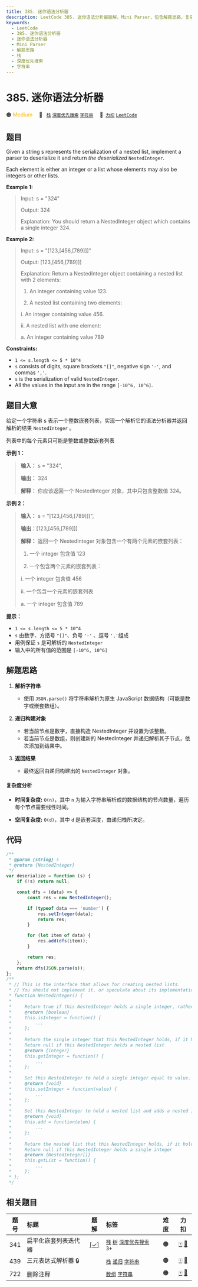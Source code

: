```yaml
---
title: 385. 迷你语法分析器
description: LeetCode 385. 迷你语法分析器题解，Mini Parser，包含解题思路、复杂度分析以及完整的 JavaScript 代码实现。
keywords:
  - LeetCode
  - 385. 迷你语法分析器
  - 迷你语法分析器
  - Mini Parser
  - 解题思路
  - 栈
  - 深度优先搜索
  - 字符串
---
```


# 385. 迷你语法分析器

🟠 <font color=#ffb800>Medium</font>&emsp; 🔖&ensp; [`栈`](/tag/stack.md) [`深度优先搜索`](/tag/depth-first-search.md) [`字符串`](/tag/string.md)&emsp; 🔗&ensp;[`力扣`](https://leetcode.cn/problems/mini-parser) [`LeetCode`](https://leetcode.com/problems/mini-parser)

## 题目

Given a string s represents the serialization of a nested list, implement a
parser to deserialize it and return _the deserialized_ `NestedInteger`.

Each element is either an integer or a list whose elements may also be
integers or other lists.

**Example 1:**

> Input: s = "324"
>
> Output: 324
>
> Explanation: You should return a NestedInteger object which contains a single integer 324.

**Example 2:**

> Input: s = "[123,[456,[789]]]"
>
> Output: [123,[456,[789]]]
>
> Explanation: Return a NestedInteger object containing a nested list with 2 elements:
>
> 1. An integer containing value 123.
>
> 2. A nested list containing two elements:
>
> i. An integer containing value 456.
>
> ii. A nested list with one element:
>
> a. An integer containing value 789

**Constraints:**

- `1 <= s.length <= 5 * 10^4`
- `s` consists of digits, square brackets `"[]"`, negative sign `'-'`, and commas `','`.
- `s` is the serialization of valid `NestedInteger`.
- All the values in the input are in the range `[-10^6, 10^6]`.

## 题目大意

给定一个字符串 s 表示一个整数嵌套列表，实现一个解析它的语法分析器并返回解析的结果 `NestedInteger` 。

列表中的每个元素只可能是整数或整数嵌套列表

**示例 1：**

> **输入：** s = "324",
>
> **输出：** 324
>
> **解释：** 你应该返回一个 NestedInteger 对象，其中只包含整数值 324。

**示例 2：**

> **输入：** s = "[123,[456,[789]]]",
>
> **输出：**[123,[456,[789]]]
>
> **解释：** 返回一个 NestedInteger 对象包含一个有两个元素的嵌套列表：
>
> 1. 一个 integer 包含值 123
>
> 2. 一个包含两个元素的嵌套列表：
>
> i. 一个 integer 包含值 456
>
> ii. 一个包含一个元素的嵌套列表
>
> a. 一个 integer 包含值 789

**提示：**

- `1 <= s.length <= 5 * 10^4`
- `s` 由数字、方括号 `"[]"`、负号 `'-'` 、逗号 `','`组成
- 用例保证 `s` 是可解析的 `NestedInteger`
- 输入中的所有值的范围是 `[-10^6, 10^6]`

## 解题思路

1. **解析字符串**
   - 使用 `JSON.parse()` 将字符串解析为原生 JavaScript 数据结构（可能是数字或嵌套数组）。
2. **递归构建对象**

   - 若当前节点是数字，直接构造 NestedInteger 并设置为该整数。
   - 若当前节点是数组，则创建新的 NestedInteger 并递归解析其子节点，依次添加到结果中。

3. **返回结果**
   - 最终返回由递归构建出的 `NestedInteger` 对象。

#### 复杂度分析

- **时间复杂度:** `O(n)`，其中 `n` 为输入字符串解析成的数据结构的节点数量，遍历每个节点需要线性时间。

- **空间复杂度:** `O(d)`，其中 `d` 是嵌套深度，由递归栈所决定。

## 代码

```javascript
/**
 * @param {string} s
 * @return {NestedInteger}
 */
var deserialize = function (s) {
	if (!s) return null;

	const dfs = (data) => {
		const res = new NestedInteger();

		if (typeof data === 'number') {
			res.setInteger(data);
			return res;
		}

		for (let item of data) {
			res.add(dfs(item));
		}

		return res;
	};
	return dfs(JSON.parse(s));
};
/**
 * // This is the interface that allows for creating nested lists.
 * // You should not implement it, or speculate about its implementation
 * function NestedInteger() {
 *
 *     Return true if this NestedInteger holds a single integer, rather than a nested list.
 *     @return {boolean}
 *     this.isInteger = function() {
 *         ...
 *     };
 *
 *     Return the single integer that this NestedInteger holds, if it holds a single integer
 *     Return null if this NestedInteger holds a nested list
 *     @return {integer}
 *     this.getInteger = function() {
 *         ...
 *     };
 *
 *     Set this NestedInteger to hold a single integer equal to value.
 *     @return {void}
 *     this.setInteger = function(value) {
 *         ...
 *     };
 *
 *     Set this NestedInteger to hold a nested list and adds a nested integer elem to it.
 *     @return {void}
 *     this.add = function(elem) {
 *         ...
 *     };
 *
 *     Return the nested list that this NestedInteger holds, if it holds a nested list
 *     Return null if this NestedInteger holds a single integer
 *     @return {NestedInteger[]}
 *     this.getList = function() {
 *         ...
 *     };
 * };
 */
```

## 相关题目

<!-- prettier-ignore -->
| 题号 | 标题 | 题解 | 标签 | 难度 | 力扣 |
| :------: | :------ | :------: | :------ | :------: | :------: |
| 341 | 扁平化嵌套列表迭代器 | [[✓]](/problem/0341.md) |  [`栈`](/tag/stack.md) [`树`](/tag/tree.md) [`深度优先搜索`](/tag/depth-first-search.md) `3+` | 🟠 | [🀄️](https://leetcode.cn/problems/flatten-nested-list-iterator) [🔗](https://leetcode.com/problems/flatten-nested-list-iterator) |
| 439 | 三元表达式解析器 🔒 |  |  [`栈`](/tag/stack.md) [`递归`](/tag/recursion.md) [`字符串`](/tag/string.md) | 🟠 | [🀄️](https://leetcode.cn/problems/ternary-expression-parser) [🔗](https://leetcode.com/problems/ternary-expression-parser) |
| 722 | 删除注释 |  |  [`数组`](/tag/array.md) [`字符串`](/tag/string.md) | 🟠 | [🀄️](https://leetcode.cn/problems/remove-comments) [🔗](https://leetcode.com/problems/remove-comments) |